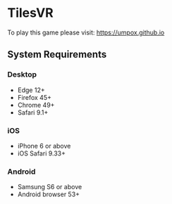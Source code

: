 # TilesVR

To play this game please visit:
https://umpox.github.io

## System Requirements
### Desktop
-	Edge 12+
-	Firefox 45+
-	Chrome 49+
-	Safari 9.1+

### iOS
-	iPhone 6 or above
-	iOS Safari 9.33+

### Android
-	Samsung S6 or above
-	Android browser 53+


